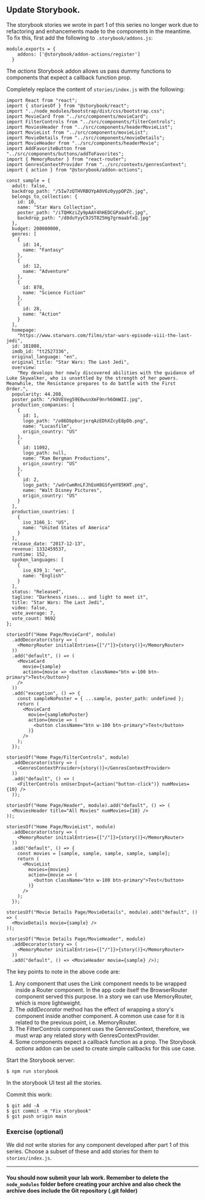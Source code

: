 ## Update Storybook.

The storybook stories we wrote in part 1 of this series no longer work due to refactoring and enhancements made to the components in the meantime. To fix this, first add the following to `.storybook/addons.js`:
~~~
module.exports = {
    addons: ['@storybook/addon-actions/register']
  }
~~~
The *actions* Storybook addon allows us pass dummy functions to components that expect a callback function prop. 

Completely replace the content of `stories/index.js` with the following:
~~~
import React from "react";
import { storiesOf } from "@storybook/react";
import "../node_modules/bootstrap/dist/css/bootstrap.css";
import MovieCard from "../src/components/movieCard";
import FilterControls from "../src/components/filterControls";
import MoviesHeader from "../src/components/headerMovieList";
import MovieList from "../src/components/movieList";
import MovieDetails from "../src/components/movieDetails";
import MovieHeader from "../src/components/headerMovie";
import AddFavoriteButton from "../src/components/buttons/addToFavorites";
import { MemoryRouter } from "react-router";
import GenresContextProvider from "../src/contexts/genresContext";
import { action } from "@storybook/addon-actions";

const sample = {
  adult: false,
  backdrop_path: "/5Iw7zQTHVRBOYpA0V6z0yypOPZh.jpg",
  belongs_to_collection: {
    id: 10,
    name: "Star Wars Collection",
    poster_path: "/iTQHKziZy9pAAY4hHEDCGPaOvFC.jpg",
    backdrop_path: "/d8duYyyC9J5T825Hg7grmaabfxQ.jpg"
  },
  budget: 200000000,
  genres: [
    {
      id: 14,
      name: "Fantasy"
    },
    {
      id: 12,
      name: "Adventure"
    },
    {
      id: 878,
      name: "Science Fiction"
    },
    {
      id: 28,
      name: "Action"
    }
  ],
  homepage:
    "https://www.starwars.com/films/star-wars-episode-viii-the-last-jedi",
  id: 181808,
  imdb_id: "tt2527336",
  original_language: "en",
  original_title: "Star Wars: The Last Jedi",
  overview:
    "Rey develops her newly discovered abilities with the guidance of Luke Skywalker, who is unsettled by the strength of her powers. Meanwhile, the Resistance prepares to do battle with the First Order.",
  popularity: 44.208,
  poster_path: "/kOVEVeg59E0wsnXmF9nrh6OmWII.jpg",
  production_companies: [
    {
      id: 1,
      logo_path: "/o86DbpburjxrqAzEDhXZcyE8pDb.png",
      name: "Lucasfilm",
      origin_country: "US"
    },
    {
      id: 11092,
      logo_path: null,
      name: "Ram Bergman Productions",
      origin_country: "US"
    },
    {
      id: 2,
      logo_path: "/wdrCwmRnLFJhEoH8GSfymY85KHT.png",
      name: "Walt Disney Pictures",
      origin_country: "US"
    }
  ],
  production_countries: [
    {
      iso_3166_1: "US",
      name: "United States of America"
    }
  ],
  release_date: "2017-12-13",
  revenue: 1332459537,
  runtime: 152,
  spoken_languages: [
    {
      iso_639_1: "en",
      name: "English"
    }
  ],
  status: "Released",
  tagline: "Darkness rises... and light to meet it",
  title: "Star Wars: The Last Jedi",
  video: false,
  vote_average: 7,
  vote_count: 9692
};

storiesOf("Home Page/MovieCard", module)
  .addDecorator(story => (
    <MemoryRouter initialEntries={["/"]}>{story()}</MemoryRouter>
  ))
  .add("default", () => (
    <MovieCard
      movie={sample}
      action={movie => <button className="btn w-100 btn-primary">Test</button>}
    />
  ))
  .add("exception", () => {
    const sampleNoPoster = { ...sample, poster_path: undefined };
    return (
      <MovieCard
        movie={sampleNoPoster}
        action={movie => (
          <button className="btn w-100 btn-primary">Test</button>
        )}
      />
    );
  });

storiesOf("Home Page/FilterControls", module)
  .addDecorator(story => (
    <GenresContextProvider>{story()}</GenresContextProvider>
  ))
  .add("default", () => (
    <FilterControls onUserInput={action("button-click")} numMovies={10} />
  ));

storiesOf("Home Page/Header", module).add("default", () => (
  <MoviesHeader title="All Movies" numMovies={10} />
));

storiesOf("Home Page/MovieList", module)
  .addDecorator(story => (
    <MemoryRouter initialEntries={["/"]}>{story()}</MemoryRouter>
  ))
  .add("default", () => {
    const movies = [sample, sample, sample, sample, sample];
    return (
      <MovieList
        movies={movies}
        action={movie => (
          <button className="btn w-100 btn-primary">Test</button>
        )}
      />
    );
  });

storiesOf("Movie Details Page/MovieDetails", module).add("default", () => (
  <MovieDetails movie={sample} />
));

storiesOf("Movie Details Page/MovieHeader", module)
  .addDecorator(story => (
    <MemoryRouter initialEntries={["/"]}>{story()}</MemoryRouter>
  ))
  .add("default", () => <MovieHeader movie={sample} />);
~~~
The key points to note in the above code are:

1. Any component that uses the Link component needs to be wrapped inside a Router component. In the app code itself the BrowserRouter component served this purpose. In a story we can use MemoryRouter, which is more lightweight.
1. The *addDecorator* method has the effect of wrapping a story's component inside another component. A common use case for it is related to the previous point, i.e. MemoryRouter.
1. The FilterControls component uses the GenresContext, therefore, we must wrap any related story with GenresContextProvider.
1. Some components expect a callback function as a prop. The Storybook *actions* addon can be used to create simple callbacks for this use case.

Start the Storybook server:
~~~
$ npm run storybook
~~~
In the storybook UI test all the stories. 

Commit this work:
~~~
$ git add -A
$ git commit -m "Fix storybook"
$ git push origin main
~~~

### Exercise (optional)

We did not write stories for any component developed after part 1 of this series. Choose a subset of these and add stories for them to `stories/index.js`.

-----------------------------

#### You should now submit your lab work. Remember to delete the `node_modules` folder before creating your archive and also check the archive does include the Git repository (.git folder)
